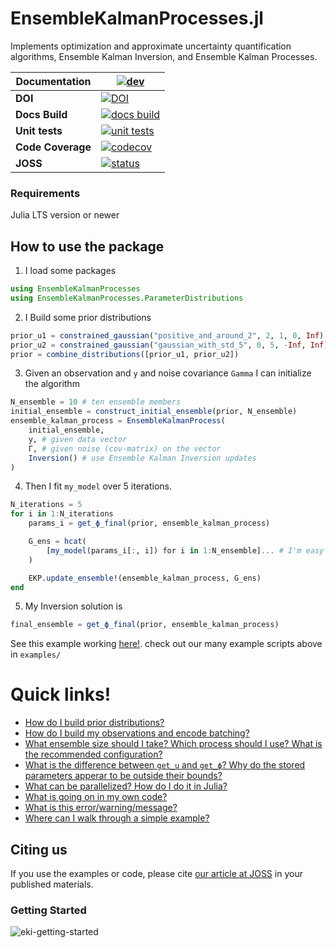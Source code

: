 # EnsembleKalmanProcesses.jl
Implements optimization and approximate uncertainty quantification algorithms, Ensemble Kalman Inversion, and Ensemble Kalman Processes.


| **Documentation**    | [![dev][docs-latest-img]][docs-latest-url]       |
|----------------------|--------------------------------------------------|
| **DOI**              | [![DOI][zenodo-img]][zenodo-latest-url]          |
| **Docs Build**       | [![docs build][docs-bld-img]][docs-bld-url]      |
| **Unit tests**       | [![unit tests][unit-tests-img]][unit-tests-url]  |
| **Code Coverage**    | [![codecov][codecov-img]][codecov-url]           |
| **JOSS**             | [![status][joss-img]][joss-url]                  |

[zenodo-img]: https://zenodo.org/badge/DOI/10.5281/zenodo.6382967.svg
[zenodo-latest-url]: https://doi.org/10.5281/zenodo.6382967

[docs-latest-img]: https://img.shields.io/badge/docs-latest-blue.svg
[docs-latest-url]: https://CliMA.github.io/EnsembleKalmanProcesses.jl/dev/

[docs-bld-img]: https://github.com/CliMA/EnsembleKalmanProcesses.jl/actions/workflows/Docs.yml/badge.svg?branch=main
[docs-bld-url]: https://github.com/CliMA/EnsembleKalmanProcesses.jl/actions/workflows/Docs.yml

[unit-tests-img]: https://github.com/CliMA/EnsembleKalmanProcesses.jl/actions/workflows/Tests.yml/badge.svg?branch=main
[unit-tests-url]: https://github.com/CliMA/EnsembleKalmanProcesses.jl/actions/workflows/Tests.yml

[codecov-img]: https://codecov.io/gh/CliMA/EnsembleKalmanProcesses.jl/branch/main/graph/badge.svg
[codecov-url]: https://codecov.io/gh/CliMA/EnsembleKalmanProcesses.jl

[joss-img]: https://joss.theoj.org/papers/5cb2d4c6af8840af61b44071ae1e672a/status.svg
[joss-url]: https://joss.theoj.org/papers/5cb2d4c6af8840af61b44071ae1e672a

### Requirements
Julia LTS version or newer

## How to use the package
1. I load some packages
```julia
using EnsembleKalmanProcesses
using EnsembleKalmanProcesses.ParameterDistributions
```
2. I Build some prior distributions
```julia
prior_u1 = constrained_gaussian("positive_and_around_2", 2, 1, 0, Inf)
prior_u2 = constrained_gaussian("gaussian_with_std_5", 0, 5, -Inf, Inf)
prior = combine_distributions([prior_u1, prior_u2])
```
3. Given an observation and  `y` and noise covariance `Gamma` I can initialize the algorithm
```julia
N_ensemble = 10 # ten ensemble members
initial_ensemble = construct_initial_ensemble(prior, N_ensemble)
ensemble_kalman_process = EnsembleKalmanProcess(
    initial_ensemble, 
    y, # given data vector
    Γ, # given noise (cov-matrix) on the vector
    Inversion() # use Ensemble Kalman Inversion updates
)
```
4. Then I fit `my_model` over 5 iterations.
```julia
N_iterations = 5
for i in 1:N_iterations
    params_i = get_ϕ_final(prior, ensemble_kalman_process)

    G_ens = hcat(
        [my_model(params_i[:, i]) for i in 1:N_ensemble]... # I'm easy to parallelize!
    )

    EKP.update_ensemble!(ensemble_kalman_process, G_ens)
end
```
5. My Inversion solution is
```julia
final_ensemble = get_ϕ_final(prior, ensemble_kalman_process)
```
See this example working [here!](https://clima.github.io/EnsembleKalmanProcesses.jl/dev/literated/sinusoid_example/). check out our many example scripts above in `examples/`

# Quick links!

- [How do I build prior distributions?](https://clima.github.io/EnsembleKalmanProcesses.jl/dev/parameter_distributions/)
- [How do I build my observations and encode batching?](https://clima.github.io/EnsembleKalmanProcesses.jl/dev/observations/)
- [What ensemble size should I take? Which process should I use? What is the recommended configuration?](https://clima.github.io/EnsembleKalmanProcesses.jl/dev/defaults/)
- [What is the difference between `get_u` and `get_ϕ`? Why do the stored parameters apperar to be outside their bounds?](https://clima.github.io/EnsembleKalmanProcesses.jl/dev/parameter_distributions/)
- [What can be parallelized? How do I do it in Julia?](https://clima.github.io/EnsembleKalmanProcesses.jl/dev/parallel_hpc/)
- [What is going on in my own code?](https://clima.github.io/EnsembleKalmanProcesses.jl/dev/troubleshooting/)
- [What is this error/warning/message?](https://clima.github.io/EnsembleKalmanProcesses.jl/dev/troubleshooting/)
- [Where can I walk through a simple example?](https://clima.github.io/EnsembleKalmanProcesses.jl/dev/literated/sinusoid_example/)


## Citing us

If you use the examples or code, please cite [our article at JOSS](https://joss.theoj.org/papers/10.21105/joss.04869) in your published materials.


### Getting Started 
![eki-getting-started](https://github.com/CliMA/EnsembleKalmanProcesses.jl/assets/45243236/e083ab8c-4f93-432f-9ad5-97aff22764ad)
<!---
# Link to Miro for editing photo (ask haakon for access): https://miro.com/app/board/uXjVNm_1teY=/?share_link_id=329380184889  
-->
